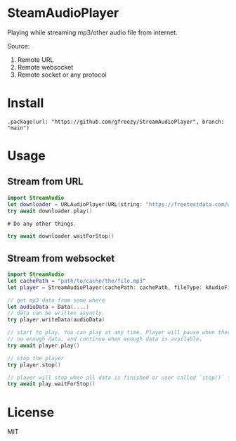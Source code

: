 # SteamAudioPlayer
Playing while streaming mp3/other audio file from internet.

Source:
1. Remote URL
2. Remote websocket
3. Remote socket or any protocol

# Install
```
.package(url: "https://github.com/gfreezy/StreamAudioPlayer", branch: "main")
```

# Usage
## Stream from URL
```swift
import StreamAudio
let downloader = URLAudioPlayer(URL(string: "https://freetestdata.com/wp-content/uploads/2021/09/Free_Test_Data_100KB_MP3.mp3")!)
try await downloader.play()

# Do any other things.

try await downloader.waitForStop()
```

## Stream from websocket
```swift
import StreamAudio
let cachePath = "path/to/cache/the/file.mp3"
let player = StreamAudioPlayer(cachePath: cachePath, fileType: kAudioFileMP3Type)

// get mp3 data from some where
let audioData = Data(....)
// data can be written asyncly.
try player.writeData(audioData)

// start to play. You can play at any time. Player will pause when there is
// no enough data, and continue when enough data is available.
try await player.play()

// stop the player
try player.stop()

// player will stop when all data is finished or user called `stop()` func.
try await play.waitForStop()
```

# License
MIT
